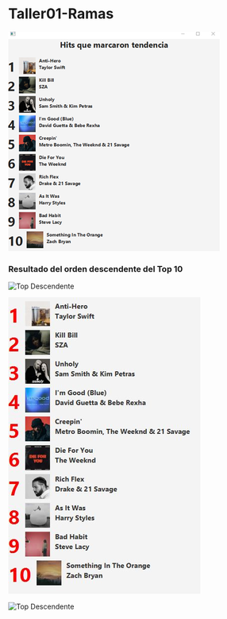 # Taller01-Ramas


![Captura de pantalla](TopMusical/cambio-de-titulo.png)

### Resultado del orden descendente del Top 10


![Top Descendente](img/top_descendente.png)

![Captura de pantalla](TopMusical/Captura.JPG)


![Top Descendente](TopMusical/top_descendente.jpg)

